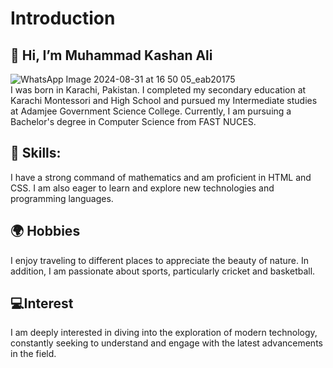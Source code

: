 # **Introduction**
## 👋 Hi, I’m Muhammad Kashan Ali
![WhatsApp Image 2024-08-31 at 16 50 05_eab20175](https://github.com/user-attachments/assets/c8094230-f211-4a03-a93b-07365b2d0c41)\
I was born in Karachi, Pakistan. 
I completed my secondary education at Karachi Montessori and High School and pursued my Intermediate studies at Adamjee Government Science College.
Currently, I am pursuing a Bachelor's degree in Computer Science from FAST NUCES.
## 🧠 Skills:
I have a strong command of mathematics and am proficient in HTML and CSS. I am also eager to learn and explore new technologies and programming languages.
## 🌍 Hobbies
I enjoy traveling to different places to appreciate the beauty of nature. In addition, I am passionate about sports, particularly cricket and basketball.
## 💻Interest
I am deeply interested in diving into the exploration of modern technology, constantly seeking to understand and engage with the latest advancements in the field.


  
